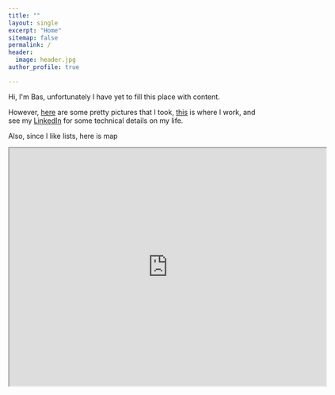 ```yaml
---
title: ""
layout: single
excerpt: "Home"
sitemap: false
permalink: /
header:
  image: header.jpg
author_profile: true

---
```


Hi, I'm Bas, unfortunately I have yet to fill this place with content. 

However, [here](https://500px.com/basnijholt) are some pretty pictures that I took, [this](http://quantumtinkerer.tudelft.nl/) is where I work, and see my [LinkedIn](https://www.linkedin.com/in/basnijholt) for some technical details on my life.

Also, since I like lists, here is map
<iframe src="https://www.google.com/maps/d/embed?mid=1Sryw0Nu4dEO3dRzXD0wN4i_0cKI" width="640" height="480"></iframe>
